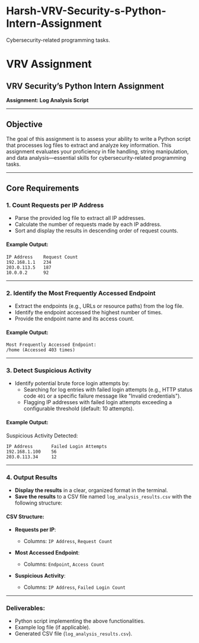 # Harsh-VRV-Security-s-Python-Intern-Assignment
Cybersecurity-related programming tasks.
# VRV Assignment

## VRV Security’s Python Intern Assignment  
**Assignment: Log Analysis Script**

---

## Objective  
The goal of this assignment is to assess your ability to write a Python script that processes log files to extract and analyze key information. This assignment evaluates your proficiency in file handling, string manipulation, and data analysis—essential skills for cybersecurity-related programming tasks.

---

## Core Requirements  

### 1. **Count Requests per IP Address**  
- Parse the provided log file to extract all IP addresses.  
- Calculate the number of requests made by each IP address.  
- Sort and display the results in descending order of request counts.  

#### Example Output:
```
IP Address    Request Count
192.168.1.1   234
203.0.113.5   187
10.0.0.2      92
```

---

### 2. **Identify the Most Frequently Accessed Endpoint**  
- Extract the endpoints (e.g., URLs or resource paths) from the log file.  
- Identify the endpoint accessed the highest number of times.  
- Provide the endpoint name and its access count.  

#### Example Output:
```
Most Frequently Accessed Endpoint:
/home (Accessed 403 times)
```


---

### 3. **Detect Suspicious Activity**  
- Identify potential brute force login attempts by:  
  - Searching for log entries with failed login attempts (e.g., HTTP status code `401` or a specific failure message like "Invalid credentials").  
  - Flagging IP addresses with failed login attempts exceeding a configurable threshold (default: 10 attempts).  

#### Example Output:
Suspicious Activity Detected:
```
IP Address       Failed Login Attempts
192.168.1.100    56
203.0.113.34     12
```

---

### 4. **Output Results**  
- **Display the results** in a clear, organized format in the terminal.  
- **Save the results** to a CSV file named `log_analysis_results.csv` with the following structure:  

#### CSV Structure:  
- **Requests per IP**:  
  - Columns: `IP Address`, `Request Count`  

- **Most Accessed Endpoint**:  
  - Columns: `Endpoint`, `Access Count`  

- **Suspicious Activity**:  
  - Columns: `IP Address`, `Failed Login Count`  

---

### Deliverables:  
- Python script implementing the above functionalities.  
- Example log file (if applicable).  
- Generated CSV file (`log_analysis_results.csv`).  
